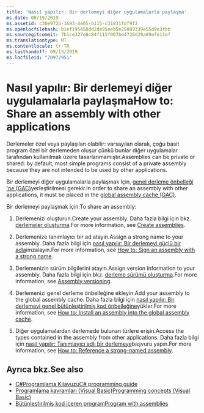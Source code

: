 ```yaml
---
title: 'Nasıl yapılır: Bir derlemeyi diğer uygulamalarla paylaşma'
ms.date: 08/19/2019
ms.assetid: c30e972b-1693-4e05-b115-c31831fdf9f2
ms.openlocfilehash: b1ef195458dd2de95eeb5e25089339e55d9e3fbb
ms.sourcegitcommit: 7b1ce327e8c84f115f007be4728d29a89efe11ef
ms.translationtype: MT
ms.contentlocale: tr-TR
ms.lasthandoff: 09/13/2019
ms.locfileid: "70972951"
---
```

# <a name="how-to-share-an-assembly-with-other-applications"></a><span data-ttu-id="e391c-102">Nasıl yapılır: Bir derlemeyi diğer uygulamalarla paylaşma</span><span class="sxs-lookup"><span data-stu-id="e391c-102">How to: Share an assembly with other applications</span></span>
<span data-ttu-id="e391c-103">Derlemeler özel veya paylaşılan olabilir: varsayılan olarak, çoğu basit program özel bir derlemeden oluşur çünkü bunlar diğer uygulamalar tarafından kullanılmak üzere tasarlanmamıştır.</span><span class="sxs-lookup"><span data-stu-id="e391c-103">Assemblies can be private or shared: by default, most simple programs consist of a private assembly because they are not intended to be used by other applications.</span></span>  

<span data-ttu-id="e391c-104">Bir derlemeyi diğer uygulamalarla paylaşmak için, [genel derleme önbelleği 'ne (GAC)](gac.md)yerleştirilmesi gerekir.</span><span class="sxs-lookup"><span data-stu-id="e391c-104">In order to share an assembly with other applications, it must be placed in the [global assembly cache (GAC)](gac.md).</span></span>  
  
<span data-ttu-id="e391c-105">Bir derlemeyi paylaşmak için:</span><span class="sxs-lookup"><span data-stu-id="e391c-105">To share an assembly:</span></span>
  
1. <span data-ttu-id="e391c-106">Derlemenizi oluşturun.</span><span class="sxs-lookup"><span data-stu-id="e391c-106">Create your assembly.</span></span> <span data-ttu-id="e391c-107">Daha fazla bilgi için bkz. [derlemeler oluşturma](../../standard/assembly/create.md).</span><span class="sxs-lookup"><span data-stu-id="e391c-107">For more information, see [Create assemblies](../../standard/assembly/create.md).</span></span>  
  
2. <span data-ttu-id="e391c-108">Derlemenize tanımlayıcı bir ad atayın.</span><span class="sxs-lookup"><span data-stu-id="e391c-108">Assign a strong name to your assembly.</span></span> <span data-ttu-id="e391c-109">Daha fazla bilgi için [nasıl yapılır: Bir derlemeyi güçlü bir adla](../../standard/assembly/sign-strong-name.md)imzalayın.</span><span class="sxs-lookup"><span data-stu-id="e391c-109">For more information, see [How to: Sign an assembly with a strong name](../../standard/assembly/sign-strong-name.md).</span></span>  
  
3. <span data-ttu-id="e391c-110">Derlemenizin sürüm bilgilerini atayın.</span><span class="sxs-lookup"><span data-stu-id="e391c-110">Assign version information to your assembly.</span></span> <span data-ttu-id="e391c-111">Daha fazla bilgi için bkz. [derleme sürümü oluşturma](../../standard/assembly/versioning.md).</span><span class="sxs-lookup"><span data-stu-id="e391c-111">For more information, see [Assembly versioning](../../standard/assembly/versioning.md).</span></span>  
  
4. <span data-ttu-id="e391c-112">Derlemenizi genel derleme önbelleğine ekleyin.</span><span class="sxs-lookup"><span data-stu-id="e391c-112">Add your assembly to the global assembly cache.</span></span> <span data-ttu-id="e391c-113">Daha fazla bilgi için [nasıl yapılır: Bir derlemeyi genel bütünleştirilmiş kod önbelleğine](install-assembly-into-gac.md)yükler.</span><span class="sxs-lookup"><span data-stu-id="e391c-113">For more information, see [How to: Install an assembly into the global assembly cache](install-assembly-into-gac.md).</span></span>  
  
5. <span data-ttu-id="e391c-114">Diğer uygulamalardan derlemede bulunan türlere erişin.</span><span class="sxs-lookup"><span data-stu-id="e391c-114">Access the types contained in the assembly from other applications.</span></span> <span data-ttu-id="e391c-115">Daha fazla bilgi için [nasıl yapılır: Tanımlayıcı adlı bir derlemeye](../../standard/assembly/reference-strong-named.md)başvuru yapın.</span><span class="sxs-lookup"><span data-stu-id="e391c-115">For more information, see [How to: Reference a strong-named assembly](../../standard/assembly/reference-strong-named.md).</span></span>  
  
## <a name="see-also"></a><span data-ttu-id="e391c-116">Ayrıca bkz.</span><span class="sxs-lookup"><span data-stu-id="e391c-116">See also</span></span>

- [<span data-ttu-id="e391c-117">C#Programlama Kılavuzu</span><span class="sxs-lookup"><span data-stu-id="e391c-117">C# programming guide</span></span>](../../../api/index.md)
- [<span data-ttu-id="e391c-118">Programlama kavramları (Visual Basic)</span><span class="sxs-lookup"><span data-stu-id="e391c-118">Programming concepts (Visual Basic)</span></span>](../../../api/index.md)
- [<span data-ttu-id="e391c-119">Bütünleştirilmiş kod içeren program</span><span class="sxs-lookup"><span data-stu-id="e391c-119">Program with assemblies</span></span>](../../standard/assembly/program.md)
